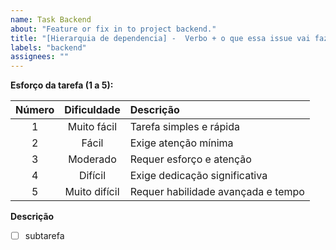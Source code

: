 ```yaml
---
name: Task Backend
about: "Feature or fix in to project backend."
title: "[Hierarquia de dependencia] -  Verbo + o que essa issue vai fazer?"
labels: "backend"
assignees: ""
---
```



**Esforço da tarefa (1 a 5):**

| Número |  Dificuldade  | Descrição                          |
| :----: | :-----------: | :--------------------------------- |
|   1    |  Muito fácil  | Tarefa simples e rápida            |
|   2    |     Fácil     | Exige atenção mínima               |
|   3    |   Moderado    | Requer esforço e atenção           |
|   4    |    Difícil    | Exige dedicação significativa      |
|   5    | Muito difícil | Requer habilidade avançada e tempo |

**Descrição**

- [ ] subtarefa
